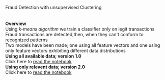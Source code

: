 Fraud Detection with unsupervised Clustering<br/>
<br/>
<br/>
**Overview**<br/>
Using *k-means algorithm* we train a classifier only on legit transactions <br />
Fraud transactions are detected,then, when they can't conform to recognized patterns<br />
Two models have been made; one using all feature vectors and one using only feature vectors exhibiting different data distributions <br/>
**Using all available data; version 1.0**<br/>
Click here to [read the notebook](Clustering2.ipynb)  <br/>
**Using only relevent data; version 2.0**<br/>
Click here to [read the notebook](Clustering3.ipynb) 
